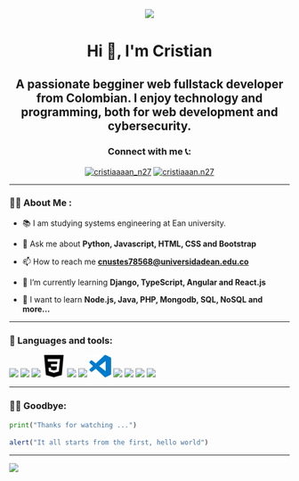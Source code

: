 <div align="center">
    <img src="https://media.giphy.com/media/ZVik7pBtu9dNS/giphy.gif" width="300" />
    <h1>Hi 👋, I'm Cristian</h1>
    <h2>A passionate begginer web fullstack developer from Colombian. I enjoy technology and programming, both for web development and cybersecurity.</h2>
</div>
<div align="center">
  <h3>Connect with me 📞:</h3>
  <p>
    <a href="https://twitter.com/cristiaaaan_n27" target="blank"><img align="center" src="https://github.com/simple-icons/simple-icons/blob/master/icons/twitter.svg" alt="cristiaaaan_n27" height="40" width="50" /></a>
    <a href="https://instagram.com/cristiaaan.n27" target="blank"><img align="center" src="https://github.com/simple-icons/simple-icons/blob/master/icons/instagram.svg" alt="cristiaaan.n27" height="40" width="50" /></a>
  </p>
</div>

---

### 👨‍💻 About Me :

- 📚 I am studying systems engineering at Ean university. 

- 💬 Ask me about **Python, Javascript, HTML, CSS and Bootstrap**

- 📫 How to reach me **cnustes78568@universidadean.edu.co**

- 🌱 I’m currently learning **Django, TypeScript, Angular and React.js**

- 🔮 I want to learn **Node.js, Java, PHP, Mongodb, SQL, NoSQL and more...**

---

### 🔧 Languages and tools:  

<code><img height="40" src="https://github.com/simple-icons/simple-icons/blob/master/icons/javascript.svg"></code>
<code><img height="40" src="https://github.com/simple-icons/simple-icons/blob/master/icons/python.svg"></code>
<code><img height="40" src="https://github.com/simple-icons/simple-icons/blob/master/icons/trello.svg"></code>
<code><img height="40" src="https://github.com/simple-icons/simple-icons/blob/develop/icons/css3.svg"></code>
<code><img height="40" src="https://github.com/simple-icons/simple-icons/blob/master/icons/html5.svg"></code>
<code><img height="40" src="https://github.com/simple-icons/simple-icons/blob/master/icons/slack.svg"></code>
<code><img height="40" src="https://github.com/simple-icons/simple-icons/blob/master/icons/visualstudiocode.svg"></code>
<code><img height="40" src="https://github.com/simple-icons/simple-icons/blob/develop/icons/amazonaws.svg"></code>
<code><img height="40" src="https://github.com/simple-icons/simple-icons/blob/master/icons/intellijidea.svg"></code>
<code><img height="40" src="https://github.com/simple-icons/simple-icons/blob/master/icons/sqlite.svg"></code>
<code><img height="40" src="https://github.com/simple-icons/simple-icons/blob/master/icons/mysql.svg"></code>

---

### 👋🏻 Goodbye:
```python
print("Thanks for watching ...")
```
```javascript
alert("It all starts from the first, hello world")
```

---

<img height="30" src="https://img.shields.io/github/license/cristiaaann27/cristiaaann27?style=for-the-badge">
